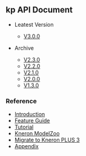 ## kp API Document

* Leatest Version
    - [V3.0.0](./V3.0.0/)

* Archive
    - [V2.3.0](./V2.3.0/)
    - [V2.2.0](./V2.2.0/)
    - [V2.1.0](./V2.1.0/)
    - [V2.0.0](./V2.0.0/)
    - [V1.3.0](./V1.3.0/)

### Reference

- [Introduction](../introduction/index.md)
- [Feature Guide](../feature_guide/index.md)
- [Tutorial](../tutorial/index.md)
- [Kneron ModelZoo](../modelzoo/index.md)
- [Migrate to Kneron PLUS 3](../api_migration/index.md)
- [Appendix](../../plus_c/appendix/index.md)